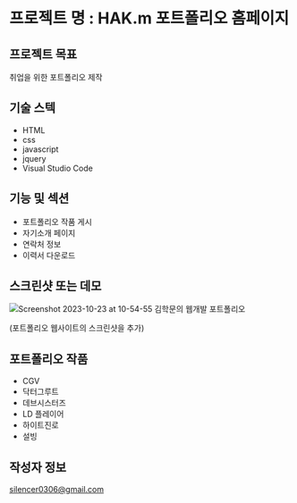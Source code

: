 # 프로젝트 명 : HAK.m 포트폴리오 홈페이지

## 프로젝트 목표

취업을 위한 포트폴리오 제작

## 기술 스텍

- HTML
- css
- javascript
- jquery
- Visual Studio Code

## 기능 및 섹션

- 포트폴리오 작품 게시
- 자기소개 페이지
- 연락처 정보
- 이력서 다운로드 

## 스크린샷 또는 데모
![Screenshot 2023-10-23 at 10-54-55 김학문의 웹개발 포트폴리오](https://github.com/hakmm/personal/assets/142555237/e5d56a24-14ca-4776-886e-3d6e7742298c)

(포트폴리오 웹사이트의 스크린샷을 추가)

## 포트폴리오 작품

- CGV
- 닥터그루트
- 데브시스터즈
- LD 플레이어
- 하이트진로
- 설빙
 
## 작성자 정보

silencer0306@gmail.com
